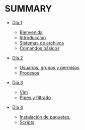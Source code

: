 # SUMMARY

- [Día 1]()
    - [Bienvenida](./dia_1/00_bienvenida.md)
    - [Introduccíon](./dia_1/01_introducción.md)
    - [Sistemas de archivos](./dia_1/02_sistemas_archivos.md)
    - [Comandos básicos](./dia_1/03_comandos_basicos.md)

- [Día 2]()
    - [Usuarios, grupos y permisos](./dia_2/05_usuarios_permisos.md)
    - [Procesos ](./dia_2/06_procesos.md)

- [Día 3]()
    - [Vim](./dia_3/04_vim.md)
    - [Pipes y filtrado](./dia_3/07_pipes_filtrado.md)

- [Día 4]()
    - [Instalación de paquetes.](./dia_4/08_instalacion.md)
    - [Scripts](./dia_4/09_scripts.md)

<!---
- [Día 5]()
    - [Historia](./dia_5/11_historia.md)
    - [Consejos de instalación](./dia_5/12_consejos.md)
    - [Visita]()
--->
